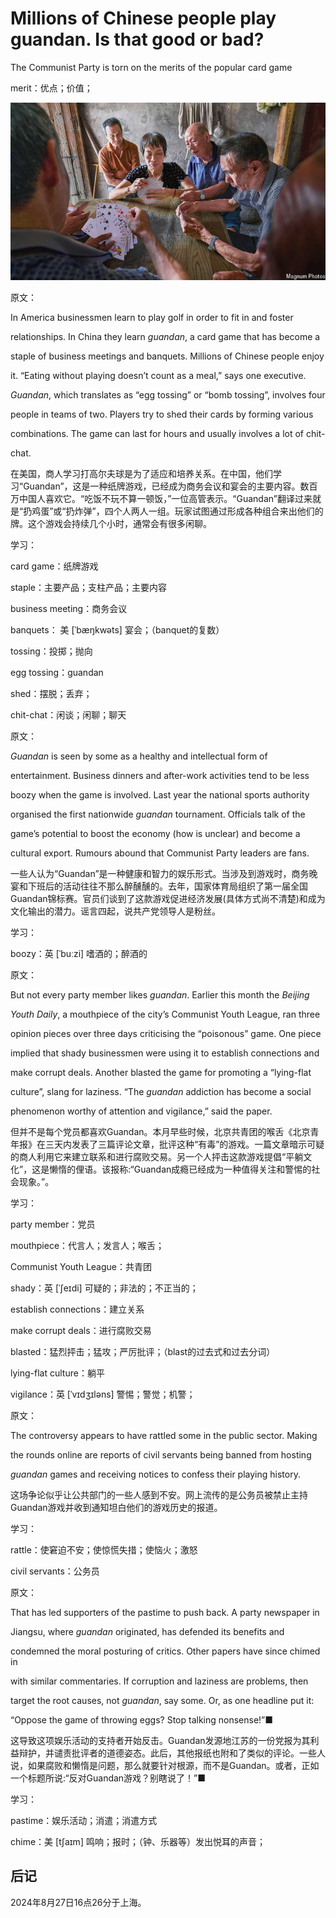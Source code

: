 # Millions of Chinese people play guandan. Is that good or bad?

The Communist Party is torn on the merits of the popular card game

merit：优点；价值；

![image-20240827155548165](./assets/image-20240827155548165.png)

原文：

In America businessmen learn to play golf in order to fit in and foster

relationships. In China they learn *guandan*, a card game that has become a

staple of business meetings and banquets. Millions of Chinese people enjoy

it. “Eating without playing doesn’t count as a meal,” says one executive.

*Guandan*, which translates as “egg tossing” or “bomb tossing”, involves four

people in teams of two. Players try to shed their cards by forming various

combinations. The game can last for hours and usually involves a lot of chit-

chat.

在美国，商人学习打高尔夫球是为了适应和培养关系。在中国，他们学习“Guandan”，这是一种纸牌游戏，已经成为商务会议和宴会的主要内容。数百万中国人喜欢它。“吃饭不玩不算一顿饭，”一位高管表示。“Guandan”翻译过来就是“扔鸡蛋”或“扔炸弹”，四个人两人一组。玩家试图通过形成各种组合来出他们的牌。这个游戏会持续几个小时，通常会有很多闲聊。

学习：

card game：纸牌游戏

staple：主要产品；支柱产品；主要内容

business meeting：商务会议

banquets： 美 [ˈbæŋkwəts] 宴会；（banquet的复数）

tossing：投掷；抛向

egg tossing：guandan

shed：摆脱；丢弃；

chit-chat：闲谈；闲聊；聊天

原文：

*Guandan* is seen by some as a healthy and intellectual form of

entertainment. Business dinners and after-work activities tend to be less

boozy when the game is involved. Last year the national sports authority

organised the first nationwide *guandan* tournament. Officials talk of the

game’s potential to boost the economy (how is unclear) and become a

cultural export. Rumours abound that Communist Party leaders are fans.

一些人认为“Guandan”是一种健康和智力的娱乐形式。当涉及到游戏时，商务晚宴和下班后的活动往往不那么醉醺醺的。去年，国家体育局组织了第一届全国Guandan锦标赛。官员们谈到了这款游戏促进经济发展(具体方式尚不清楚)和成为文化输出的潜力。谣言四起，说共产党领导人是粉丝。

学习：

boozy：英 [ˈbuːzi] 嗜酒的；醉酒的

原文：

But not every party member likes *guandan*. Earlier this month the *Beijing*

*Youth Daily*, a mouthpiece of the city’s Communist Youth League, ran three

opinion pieces over three days criticising the “poisonous” game. One piece

implied that shady businessmen were using it to establish connections and

make corrupt deals. Another blasted the game for promoting a “lying-flat

culture”, slang for laziness. “The *guandan* addiction has become a social

phenomenon worthy of attention and vigilance,” said the paper.

但并不是每个党员都喜欢Guandan。本月早些时候，北京共青团的喉舌《北京青年报》在三天内发表了三篇评论文章，批评这种“有毒”的游戏。一篇文章暗示可疑的商人利用它来建立联系和进行腐败交易。另一个人抨击这款游戏提倡“平躺文化”，这是懒惰的俚语。该报称:“Guandan成瘾已经成为一种值得关注和警惕的社会现象。”。

学习：

party member：党员

mouthpiece：代言人；发言人；喉舌；

Communist Youth League：共青团

shady：英 [ˈʃeɪdi] 可疑的；非法的；不正当的；

establish connections：建立关系

make corrupt deals：进行腐败交易

blasted：猛烈抨击；猛攻；严厉批评；（blast的过去式和过去分词）

lying-flat culture：躺平

vigilance：英 [ˈvɪdʒɪləns] 警惕；警觉；机警；

原文：

The controversy appears to have rattled some in the public sector. Making

the rounds online are reports of civil servants being banned from hosting

*guandan* games and receiving notices to confess their playing history.

这场争论似乎让公共部门的一些人感到不安。网上流传的是公务员被禁止主持Guandan游戏并收到通知坦白他们的游戏历史的报道。

学习：

rattle：使窘迫不安；使惊慌失措；使恼火；激怒

civil servants：公务员

原文：

That has led supporters of the pastime to push back. A party newspaper in

Jiangsu, where *guandan* originated, has defended its benefits and

condemned the moral posturing of critics. Other papers have since chimed in

with similar commentaries. If corruption and laziness are problems, then

target the root causes, not *guandan*, say some. Or, as one headline put it:

“Oppose the game of throwing eggs? Stop talking nonsense!”■

这导致这项娱乐活动的支持者开始反击。Guandan发源地江苏的一份党报为其利益辩护，并谴责批评者的道德姿态。此后，其他报纸也附和了类似的评论。一些人说，如果腐败和懒惰是问题，那么就要针对根源，而不是Guandan。或者，正如一个标题所说:“反对Guandan游戏？别瞎说了！”■

学习：

pastime：娱乐活动；消遣；消遣方式

chime：美 [tʃaɪm]    鸣响；报时；（钟、乐器等）发出悦耳的声音；



## 后记

2024年8月27日16点26分于上海。

